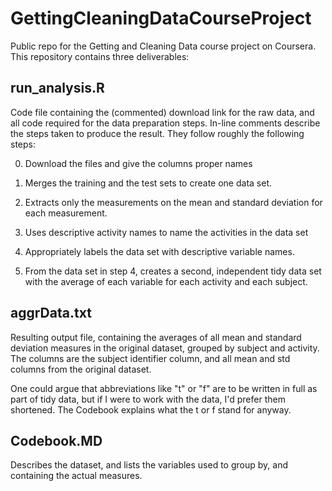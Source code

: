 # GettingCleaningDataCourseProject
Public repo for the Getting and Cleaning Data course project on Coursera. This repository contains three deliverables:

## run_analysis.R
Code file containing the (commented) download link for the raw data, and all code required for the data preparation steps. In-line comments describe the steps taken to produce the result. They follow roughly the following steps:

0. Download the files and give the columns proper names

1. Merges the training and the test sets to create one data set.

2. Extracts only the measurements on the mean and standard deviation for each measurement.

3. Uses descriptive activity names to name the activities in the data set

4. Appropriately labels the data set with descriptive variable names.

5. From the data set in step 4, creates a second, independent tidy data set with the average of each variable for each activity and each subject.

## aggrData.txt
Resulting output file, containing the averages of all mean and standard deviation measures in the original dataset, grouped by subject and activity. The columns are the subject identifier column, and all mean and std columns from the original dataset.

One could argue that abbreviations like "t" or "f" are to be written in full as part of tidy data, but if I were to work with the data, I'd prefer them shortened. The Codebook explains what the t or f stand for anyway.

## Codebook.MD
Describes the dataset, and lists the variables used to group by, and containing the actual measures.

